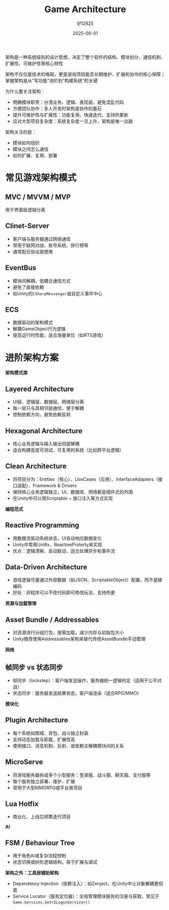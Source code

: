 ﻿---
title: "Game Architecture"
date: 2025-06-01
categories: [笔记]
tags: [Unity, Architecture]
author: "ljf12825"
summary: Common Architecture in game development
---
架构是一种系统级别的设计思想，决定了整个软件的结构、模块划分、通信机制、扩展性、可维护性等核心特性

架构不仅仅是技术的堆砌，更是游戏项目能否长期维护、扩展和协作的核心保障；掌握架构是从”写功能“进阶到”构建系统“的关键

为什么要关注架构：
- 明确模块职责：分清业务、逻辑、表现层，避免混乱代码
- 方便团队协作：多人开发时架构是协作的基石
- 提升可维护性与扩展性：功能复用、快速迭代、支持热更新
- 应对大型项目复杂度：系统复杂度一旦上升，架构是唯一出路


架构关注的是：
- 模块如何组织
- 模块之间怎么通信
- 如何扩展、复用、部署

# 常见游戏架构模式
## MVC / MVVM / MVP
用于界面层逻辑分离

## Clinet-Server
- 客户端与服务器通过网络通信
- 常用于联网对战、账号系统、排行榜等
- 通常配合协议层使用

## EventBus
- 模块间解耦，低耦合通信方式
- 避免了直接依赖
- 如Unity的`CSharpMessenger`或自定义事件中心



## ECS
- 数据驱动的架构模式
- 解耦GameObject行为逻辑
- 提高运行时性能，适合海量单位（如RTS游戏）

# 进阶架构方案
**架构模式类**
## Layered Architecture
- UI层、逻辑层、数据层、网络层分离
- 每一层只与其相邻层通信，便于解耦
- 控制依赖方向，避免依赖反转

## Hexagonal Architecture
- 核心业务逻辑与输入输出彻底解耦
- 适合构建高度可测试、可复用的系统（比如跨平台逻辑）

## Clean Architecture
- 将项目分为：Entities（核心）、UseCases（应用）、InterfaceAdapters（接口适配）、Framework & Drivers
- 保持核心业务逻辑独立，UI、数据库、网络都是插件式的外围
- 在Unity中可以用Scriptable + 接口注入等方式实现

**编程范式**
## Reactive Programming
- 用数据流驱动系统状态，UI自动响应数据变化
- Unity中常用UniRx、ReactiveProterty来实现
- 优点：逻辑清晰、自动联动、适合处理异步和事件流

## Data-Driven Architecture
- 游戏逻辑尽量通过外部数据（如JSON、ScriptableObject）配置，而不是硬编码
- 好处：非程序可以不改代码即可修改玩法，支持热更

**资源与加载管理**
## Asset Bundle / Addressables
- 对资源进行分组打包，按需加载，减少内存与初始包大小
- Unity推荐使用Addressables架构来替代传统AssetBundle手动管理

**网络**
## 帧同步 vs 状态同步
- 帧同步（lockstep）：客户端发送操作，服务器统一逻辑判定（适用于公平对战）
- 状态同步：服务器发送结果状态，客户端渲染（适合RPG/MMO）

**模块化**
## Plugin Architecture
- 每个系统如商城、背包、战斗独立封装
- 支持动态加载与卸载，扩展性高
- 使用接口、消息机制、反射、或依赖主解耦模块间的关系

## MicroServe
- 将游戏服务器拆成多个小型服务：登录服、战斗服、聊天服、支付服等
- 每个服务独立部署、维护、扩展
- 常用于大型MMORPG或平台类项目

## Lua Hotfix
- 商业化、上线后频繁迭代项目

**AI**
## FSM / Behaviour Tree
- 用于角色AI或复杂流程控制
- 状态切换或树形逻辑结构，易于扩展与调试

**架构之外：工具层辅助架构**
- Dependency Injection（依赖注入）：如Zenject，在Unity中让对象解耦更彻底
- Service Locator（服务定位器）：全局管理模块服务的注册与获取，常见于`Game.Services.Get<ILoginService>()`
